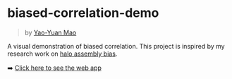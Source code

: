 # biased-correlation-demo

> by [Yao-Yuan Mao](https://yymao.github.io)

A visual demonstration of biased correlation.
This project is inspired by my research work on [halo assembly bias](https://arxiv.org/abs/1705.03888).

➡️ [Click here to see the web app](https://yymao.github.io/biased-correlation-demo/)
